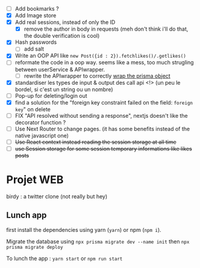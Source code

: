 - [ ] Add bookmarks ?
- [X] Add Image store
- [X] Add real sessions, instead of only the ID
  - [X] remove the author in body in requests (meh don't think i'll do that, the double verification is cool)
- [X] Hash passwords
  - [ ] add salt
- [X] Write an OOP API like `new Post({id : 2}).fetchlikes()/.getlikes()`
- [ ] reformate the code in a oop way. seems like a mess, too much strugling between userService & APIwrapper.
  - [ ] rewrite the APIwrapper to correctly [wrap the prisma object](https://www.prisma.io/docs/concepts/components/prisma-client/custom-models)
- [X] standardiser les types de input & output des call api <!> (un peu le bordel, si c'est un string ou un nombre)
- [ ] Pop-up for deleting/login out
- [X] find a solution for the "foreign key constraint failed on the field: `foreign key`" on delete
- [ ] FIX "API resolved without sending a response", nextjs doesn't like the decorator function ?
- [ ] Use Next Router to change pages. (it has some benefits instead of the native javascript one)
- [ ] ~~Use React context instead reading the session storage at all time~~
- [ ] ~~use Session storage for some session temporary informations like likes posts~~

# Projet WEB

birdy : a twitter clone (not really but hey)


## Lunch app

first install the dependencies using yarn (`yarn`) or npm (`npm i`).

Migrate the database using `npx prisma migrate dev --name init` then `npx prisma migrate deploy`

To lunch the app : `yarn start` or `npm run start`